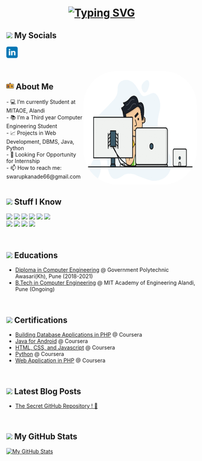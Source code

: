 #
# <div align="center">[![Typing SVG](https://readme-typing-svg.demolab.com?font=Recursive&size=30&duration=3000&pause=700&color=000000&center=true&vCenter=true&width=450&lines=Hello%2C+I'm+Swarup+Kanade;I'm+Currently+Learning)](https://git.io/typing-svg)</div>

<h2><img src="https://media.giphy.com/media/2Wg89Ea84IMmkxMngo/giphy.gif" height="20"> My Socials</h2>
<p>
  <!-- <a href="mailto:swarupkanade66@gmail.com" target="_blank"><img height="30" src = "svg/email.svg"></a> -->
  <a href="https://www.linkedin.com/in/kanadeswarup" target="_blank"> <img height="30" src = "svg/linkedin.svg"></a>
</p>

</br>
<img align ="right" src = "anim.gif" style="border-radius:30%" width="300" height="300">

<h2><img src="svg/idcard.svg" height="20"> About Me</h2> 
- 💻 I’m currently Student at MITAOE, Alandi<br>
- 📚 I’m a Third year Computer Engineering Student<br>
- 📈 Projects in Web Development, DBMS, Java, Python<br>
- 🔭 Looking For Opportunity for Internship<br>
- 📫 How to reach me: swarupkanade66@gmail.com<br>
</br>

<h2><img src="https://media.giphy.com/media/VdoIFLsMIlwzfKD520/giphy.gif" height="20"> Stuff I Know</h2>                                                                                                                       
<p>
<img src="https://img.shields.io/badge/-C-F7DF1E?style=flat-square&logo=C&logoColor=black" height="25"> 
<img src="https://img.shields.io/badge/-C++-00599C?style=flat-square&logo=c" height="25"> 
<img src="https://img.shields.io/badge/-HTML5-E34F26?style=flat-square&logo=html5&logoColor=white" height="25"> 
<img src="https://img.shields.io/badge/-CSS3-1572B6?style=flat-square&logo=css3" height="25"> 
<img src="https://img.shields.io/badge/JavaScript-323330?style=for-the-badge&logo=javascript" height="25">
<img src="https://img.shields.io/badge/PHP-777BB4?style=for-the-badge&logo=php&logoColor=white" height="25">
<br>
<img src="https://img.shields.io/badge/Java-23ED8B00.svg?style=for-the-badge&logo=gitea&logoColor=white&color=orange" height="25">
<img src="https://img.shields.io/badge/Python-FFD43B?style=for-the-badge&logo=python" height="25"> 
<img src="https://img.shields.io/badge/-Git-black?style=flat-square&logo=git" height="25"> 
<img src="https://img.shields.io/badge/-GitHub-181717?style=flat-square&logo=github" height="25"> 
</p>

<br>
<h2><img src="https://c.tenor.com/N78AH88dehkAAAAi/certificate-icon.gif" height="20"> Educations</h2>

- [Diploma in Computer Engineering](https://www.gpawasari.ac.in/) @ Government Polytechnic Awasari(Kh), Pune (2018-2021)
- [B.Tech in Computer Engineering](https://mitaoe.ac.in/) @ MIT Academy of Engineering Alandi, Pune (Ongoing)

<br>
<h2><img src="https://c.tenor.com/N78AH88dehkAAAAi/certificate-icon.gif" height="20"> Certifications</h2>

- [Building Database Applications in PHP](https://#) @ Coursera
- [Java for Android](https://#) @ Coursera
- [HTML, CSS, and Javascript](https://#) @ Coursera
- [Python](https://#) @ Coursera
- [Web Application in PHP](https://#) @ Coursera


</br>
<h2><img src="https://media.tenor.com/images/53c12fa1c7796563263bb5e4a34b1dfc/tenor.gif" height="20"> Latest Blog Posts</h2>  

<!-- BLOG-POST-LIST:START -->
- [The Secret GitHub Repository ! 🤫](https://#)
<!-- BLOG-POST-LIST:END -->

</br>
<h2><img src="https://media.giphy.com/media/cj87CxfRtrUifF3Ryk/giphy.gif" height="20"> My GitHub Stats</h2>

[![My GitHub Stats](https://github-readme-stats.vercel.app/api?username=swarupkanade&theme=swift&show_icons=true&include_all_commits=true&count_private=true&hide_border=true)](https://github-readme-stats.vercel.app/api?username=swarupkanade&theme=swift&show_icons=true&include_all_commits=true&count_private=true&hide_border=true)
